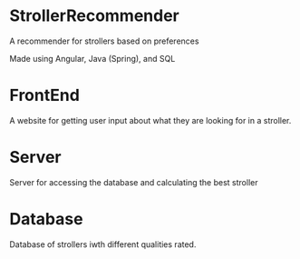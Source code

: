 # StrollerRecommender
A recommender for strollers based on preferences

Made using Angular, Java (Spring), and SQL


# FrontEnd
A website for getting user input about what they are looking for in a stroller.

# Server
Server for accessing the database and calculating the best stroller

# Database
Database of strollers iwth different qualities rated.